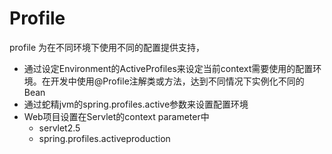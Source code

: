 # Profile #

profile 为在不同环境下使用不同的配置提供支持，

- 通过设定Environment的ActiveProfiles来设定当前context需要使用的配置环境。在开发中使用@Profile注解类或方法，达到不同情况下实例化不同的Bean
- 通过蛇精jvm的spring.profiles.active参数来设置配置环境
- Web项目设置在Servlet的context parameter中
	- servlet2.5
	- <init-param>
		<param-name>spring.profiles.active</param-name><param-value>production</param-value></init-param>